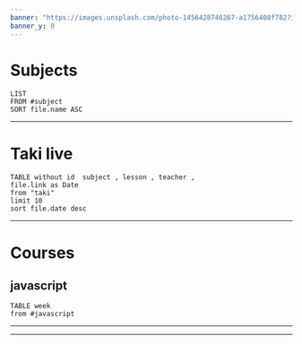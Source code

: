 ```yaml
---
banner: "https://images.unsplash.com/photo-1456428746267-a1756408f782?ixlib=rb-4.0.3&ixid=M3wxMjA3fDB8MHxwaG90by1wYWdlfHx8fGVufDB8fHx8fA%3D%3D&auto=format&fit=crop&w=1470&q=80"
banner_y: 0
---
```

# Subjects
```dataview
LIST 
FROM #subject 
SORT file.name ASC
```

---

# Taki live
```dataview
TABLE without id  subject , lesson , teacher ,
file.link as Date
from "taki"
limit 10
sort file.date desc
```

---

# Courses
## javascript
```dataview
TABLE week
from #javascript 
```
---








---

